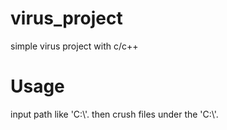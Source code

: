 # virus_project
simple virus project with c/c++

# Usage
input path like 'C:\\'.
then crush files under the 'C:\\'.
